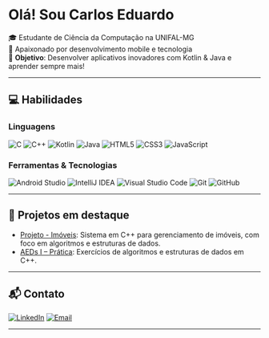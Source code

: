 # Olá! Sou Carlos Eduardo

🎓 Estudante de Ciência da Computação na UNIFAL-MG  
🚀 Apaixonado por desenvolvimento mobile e tecnologia  
🔭 **Objetivo**: Desenvolver aplicativos inovadores com Kotlin & Java e aprender sempre mais!

---

## 💻 Habilidades

### Linguagens
![C](https://img.shields.io/badge/C-00599C?style=flat&logo=c&logoColor=white)
![C++](https://img.shields.io/badge/C++-00599C?style=flat&logo=c%2B%2B&logoColor=white)
![Kotlin](https://img.shields.io/badge/Kotlin-0095D5?style=flat&logo=kotlin&logoColor=white)
![Java](https://img.shields.io/badge/Java-007396?style=flat&logo=java&logoColor=white)
![HTML5](https://img.shields.io/badge/HTML5-E34F26?style=flat&logo=html5&logoColor=white)
![CSS3](https://img.shields.io/badge/CSS3-1572B6?style=flat&logo=css3&logoColor=white)
![JavaScript](https://img.shields.io/badge/JavaScript-F7DF1E?style=flat&logo=javascript&logoColor=black)

### Ferramentas & Tecnologias
![Android Studio](https://img.shields.io/badge/Android%20Studio-3DDC84?style=flat&logo=android-studio&logoColor=white)
![IntelliJ IDEA](https://img.shields.io/badge/IntelliJ%20IDEA-000000?style=flat&logo=intellij-idea&logoColor=white)
![Visual Studio Code](https://img.shields.io/badge/VS%20Code-007ACC?style=flat&logo=visual-studio-code&logoColor=white)
![Git](https://img.shields.io/badge/Git-F05032?style=flat&logo=git&logoColor=white)
![GitHub](https://img.shields.io/badge/GitHub-181717?style=flat&logo=github&logoColor=white)

---

## 🌟 Projetos em destaque

- [Projeto - Imóveis](https://github.com/pereira-devcarlos/projeto-imoveis): Sistema em C++ para gerenciamento de imóveis, com foco em algoritmos e estruturas de dados.
- [AEDs I – Prática](https://github.com/pereira-devcarlos/aeds1): Exercícios de algoritmos e estruturas de dados em C++.

---

## 📬 Contato

[![LinkedIn](https://img.shields.io/badge/LinkedIn-0077B5?style=flat&logo=linkedin&logoColor=white)](https://www.linkedin.com/in/contatodevcarlos/)
[![Email](https://img.shields.io/badge/Email-EA4335?style=flat&logo=gmail&logoColor=white)](mailto:contato.devcarlos@gmail.com)

---

<!-- Estatísticas do GitHub (opcional) -->
<!-- ![Carlos's GitHub Stats](https://github-readme-stats.vercel.app/api?username=pereira-devcarlos&show_icons=true&theme=radical) -->
